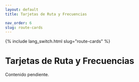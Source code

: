 ```yaml
---
layout: default
title: Tarjetas de Ruta y Frecuencias

nav_order: 6
slug: route-cards
---
```


{% include lang_switch.html slug="route-cards" %}

# Tarjetas de Ruta y Frecuencias

Contenido pendiente.
